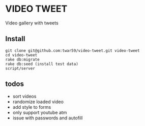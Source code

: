 VIDEO TWEET
===========

Video gallery with tweets

Install
-------
    git clone git@github.com:twar59/video-tweet.git video-tweet
    cd video-tweet
    rake db:migrate
    rake db:seed (install test data)
    script/server

todos
---------

* sort videos
* randomize loaded video
* add style to forms
* only support youtube atm
* issue with passwords and autofill
